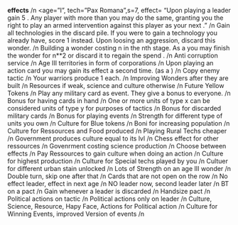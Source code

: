 **effects** /n
<age=”I”, tech=”Pax Romana”,s=7, effect= “Upon playing a leader gain 5 <c>. Any player with more <c> than you may do the same, granting you the right to play an armed intervention against this player as your next <pa>.” /n
Gain all technologies in the discard pile. If you were to gain a technology you already have, score 1 <c> instead. Upon loosing an aggression, discard this wonder. /n
Building a wonder costing n <r> in the nth stage. As a <pa> you may finish the wonder for n**2 <c> or discard it to regain the spend <r>. /n
Anti corruption service /n
Age III territories in form of corporations /n
Upon playing an action card you may gain its effect a second time. (as a <ca>) /n
Copy enemy tactic /n
Your warriors produce 1 <c> each. /n
Improving Wonders after they are built /n
Resources if weak, science and culture otherwise /n
Future Yellow Tokens /n
Play any military card as event. They give a bonus to everyone. /n
Bonus for having cards in hand /n
One or more units of type x can be considered units of type y for purposes of tactics /n
Bonus for discarded military cards /n
Bonus for playing events /n
Strength for different type of units you own /n
Culture for Blue tokens /n
Boni for increasing population /n
Culture for Ressources and Food produced /n
Playing Rural Techs cheaper /n
Government produces culture equal to its lvl /n
Chess effect for other ressources /n
Govenrment costing science production /n
Choose between effects /n
Pay Ressources to gain culture when doing an action /n
Culture for highest production /n
Culture for Special techs played by you /n
Cultuer for different urban stain unlocked /n
Lots of Strength on an age III wonder /n
Double turn, skip one after that /n
Cards that are not open on the row /n
No effect leader, effect in next age /n
NO leader now, second leader later /n
BT on a pact /n
Gain <Science> whenever a leader is discarded /n
Handsize pact /n
Political actions on tactic /n
Political actions only on leader /n
Culture, Science, Resource, Hapy Face, Actions for Political action /n
Culture for Winning Events, improved Version of events  /n

